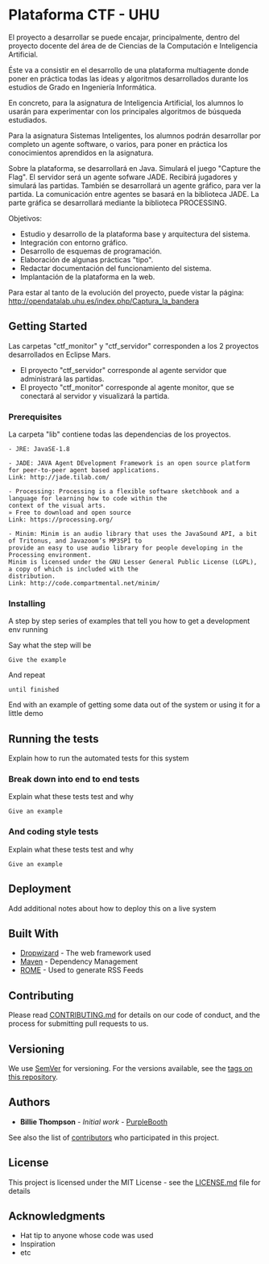 # Plataforma CTF - UHU

El proyecto a desarrollar se puede encajar, principalmente, dentro del proyecto docente del área de de Ciencias de la Computación e Inteligencia Artificial. 

Éste va a consistir en el desarrollo de una plataforma multiagente donde poner en práctica todas las ideas y algoritmos desarrollados durante los estudios de Grado en Ingeniería Informática. 

En concreto, para la asignatura de Inteligencia Artificial, los alumnos lo usarán para experimentar con los principales algoritmos de búsqueda estudiados. 

Para la asignatura Sistemas Inteligentes, los alumnos podrán desarrollar por completo un agente software, o varios, para poner en práctica los conocimientos aprendidos en la asignatura. 

Sobre la plataforma, se desarrollará en Java. 
Simulará el juego "Capture the Flag". 
El servidor será un agente sofware JADE. 
Recibirá jugadores y simulará las partidas. 
También se desarrollará un agente gráfico, para ver la partida. 
La comunicación entre agentes se basará en la biblioteca JADE. 
La parte gráfica se desarrollará mediante la biblioteca PROCESSING.


Objetivos: 
- Estudio y desarrollo de la plataforma base y arquitectura del sistema. 
- Integración con entorno gráfico. 
- Desarrollo de esquemas de programación. 
- Elaboración de algunas prácticas "tipo". 
- Redactar documentación del funcionamiento del sistema. 
- Implantación de la plataforma en la web.

Para estar al tanto de la evolución del proyecto, puede vistar la página:
http://opendatalab.uhu.es/index.php/Captura_la_bandera

## Getting Started

Las carpetas "ctf_monitor" y "ctf_servidor" corresponden a los 2 proyectos desarrollados en Eclipse Mars. 
- El proyecto "ctf_servidor" corresponde al agente servidor que administrará las partidas.
- El proyecto "ctf_monitor" corresponde al agente monitor, que se conectará al servidor y visualizará la partida.

### Prerequisites

La carpeta "lib" contiene todas las dependencias de los proyectos. 

```
- JRE: JavaSE-1.8

- JADE: JAVA Agent DEvelopment Framework is an open source platform for peer-to-peer agent based applications.
Link: http://jade.tilab.com/

- Processing: Processing is a flexible software sketchbook and a language for learning how to code within the 
context of the visual arts.
» Free to download and open source
Link: https://processing.org/

- Minim: Minim is an audio library that uses the JavaSound API, a bit of Tritonus, and Javazoom’s MP3SPI to 
provide an easy to use audio library for people developing in the Processing environment.
Minim is licensed under the GNU Lesser General Public License (LGPL), a copy of which is included with the 
distribution.
Link: http://code.compartmental.net/minim/

```

### Installing

A step by step series of examples that tell you how to get a development env running

Say what the step will be

```
Give the example
```

And repeat

```
until finished
```

End with an example of getting some data out of the system or using it for a little demo

## Running the tests

Explain how to run the automated tests for this system

### Break down into end to end tests

Explain what these tests test and why

```
Give an example
```

### And coding style tests

Explain what these tests test and why

```
Give an example
```

## Deployment

Add additional notes about how to deploy this on a live system

## Built With

* [Dropwizard](http://www.dropwizard.io/1.0.2/docs/) - The web framework used
* [Maven](https://maven.apache.org/) - Dependency Management
* [ROME](https://rometools.github.io/rome/) - Used to generate RSS Feeds

## Contributing

Please read [CONTRIBUTING.md](https://gist.github.com/PurpleBooth/b24679402957c63ec426) for details on our code of conduct, and the process for submitting pull requests to us.

## Versioning

We use [SemVer](http://semver.org/) for versioning. For the versions available, see the [tags on this repository](https://github.com/your/project/tags). 

## Authors

* **Billie Thompson** - *Initial work* - [PurpleBooth](https://github.com/PurpleBooth)

See also the list of [contributors](https://github.com/your/project/contributors) who participated in this project.

## License

This project is licensed under the MIT License - see the [LICENSE.md](LICENSE.md) file for details

## Acknowledgments

* Hat tip to anyone whose code was used
* Inspiration
* etc

